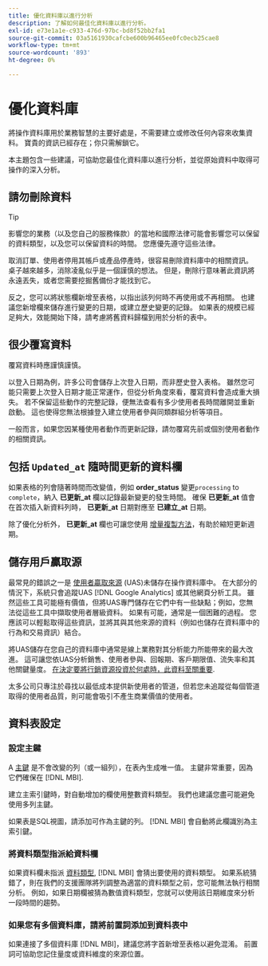```yaml
---
title: 優化資料庫以進行分析
description: 了解如何最佳化資料庫以進行分析。
exl-id: e73e1a1e-c933-476d-97bc-bd8f52bb2fa1
source-git-commit: 03a5161930cafcbe600b96465ee0fc0ecb25cae8
workflow-type: tm+mt
source-wordcount: '893'
ht-degree: 0%

---
```


# 優化資料庫

將操作資料庫用於業務智慧的主要好處是，不需要建立或修改任何內容來收集資料。 寶貴的資訊已經存在；你只需解鎖它。

本主題包含一些建議，可協助您最佳化資料庫以進行分析，並從原始資料中取得可操作的深入分析。

## 請勿刪除資料

>[!TIP]
>
>影響您的業務（以及您自己的服務條款）的當地和國際法律可能會影響您可以保留的資料類型，以及您可以保留資料的時間。 您應優先遵守這些法律。

取消訂單、使用者停用其帳戶或產品停產時，很容易刪除資料庫中的相關資訊。 桌子越來越多，消除凌亂似乎是一個謹慎的想法。 但是，刪除行意味著此資訊將永遠丟失，或者您需要挖掘舊備份才能找到它。

反之，您可以將狀態欄新增至表格，以指出該列何時不再使用或不再相關。 也建議您新增欄來儲存進行變更的日期，或建立歷史變更的記錄。 如果表的規模已經足夠大，效能開始下降，請考慮將舊資料歸檔到用於分析的表中。

## 很少覆寫資料

覆寫資料時應謹慎謹慎。

以登入日期為例，許多公司會儲存上次登入日期，而非歷史登入表格。 雖然您可能只需要上次登入日期才能正常運作，但從分析角度來看，覆寫資料會造成重大損失。 若不保留這些動作的完整記錄，便無法查看有多少使用者長時間離開並重新啟動。 這也使得您無法根據登入建立使用者參與同類群組分析等項目。

一般而言，如果您因某種使用者動作而更新記錄，請勿覆寫先前或個別使用者動作的相關資訊。

## 包括 `Updated_at` 隨時間更新的資料欄

如果表格的列會隨著時間而改變值，例如 **order\_status** 變更`processing` to `complete`，納入 **已更新\_at** 欄以記錄最新變更的發生時間。 確保 **已更新\_at** 值會在首次插入新資料列時， **已更新\_at** 日期對應至 **已建立\_at** 日期。

除了優化分析外， **已更新\_at** 欄也可讓您使用 [增量複製方法](../data-analyst/data-warehouse-mgr/cfg-replication-methods.md)，有助於縮短更新週期。

## 儲存用戶贏取源

最常見的錯誤之一是 [使用者贏取來源](../data-analyst/analysis/google-track-user-acq.md) (UAS)未儲存在操作資料庫中。 在大部分的情況下，系統只會追蹤UAS [!DNL Google Analytics] 或其他網頁分析工具。 雖然這些工具可能極有價值，但將UAS專門儲存在它們中有一些缺點；例如，您無法從這些工具中擷取使用者層級資料。 如果有可能，通常是一個困難的過程。 您應該可以輕鬆取得這些資訊，並將其與其他來源的資料（例如也儲存在資料庫中的行為和交易資訊）結合。

將UAS儲存在您自己的資料庫中通常是線上業務對其分析能力所能帶來的最大改進。 這可讓您依UAS分析銷售、使用者參與、回報期、客戶期限值、流失率和其他關鍵量度。 [在決定要將行銷資源投資於何處時，此資料至關重要](../data-analyst/analysis/most-value-source-channel.md).

太多公司只專注於尋找以最低成本提供新使用者的管道，但若您未追蹤從每個管道取得的使用者品質，則可能會吸引不產生商業價值的使用者。

## 資料表設定

### 設定主鍵

A [主鍵](http://en.wikipedia.org/wiki/Unique_key) 是不會改變的列（或一組列），在表內生成唯一值。 主鍵非常重要，因為它們確保在 [!DNL MBI].

建立主索引鍵時，對自動增加的欄使用整數資料類型。 我們也建議您盡可能避免使用多列主鍵。

如果表是SQL視圖，請添加可作為主鍵的列。 [!DNL MBI] 會自動將此欄識別為主索引鍵。

### 將資料類型指派給資料欄

如果資料欄未指派 [資料類型](http://en.wikipedia.org/wiki/Data_type), [!DNL MBI] 會猜出要使用的資料類型。 如果系統猜錯了，則在我們的支援團隊將列調整為適當的資料類型之前，您可能無法執行相關分析。 例如，如果日期欄被猜為數值資料類型，您就可以使用該日期維度來分析一段時間的趨勢。

### 如果您有多個資料庫，請將前置詞添加到資料表中

如果連接了多個資料庫 [!DNL MBI]，建議您將字首新增至表格以避免混淆。 前置詞可協助您記住量度或資料維度的來源位置。
